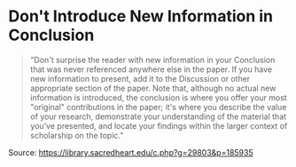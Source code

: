Don't Introduce New Information in Conclusion
=======

> "Don't surprise the reader with new information in your Conclusion that was never referenced anywhere else in the paper. If you have new information to present, add it to the Discussion or other appropriate section of the paper.  Note that, although no actual new information is introduced, the conclusion is where you offer your most "original" contributions in the paper; it's where you describe the value of your research, demonstrate your understanding of the material that you’ve presented, and locate your findings within the larger context of scholarship on the topic."

Source: https://library.sacredheart.edu/c.php?g=29803&p=185935




